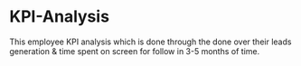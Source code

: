 # KPI-Analysis
This employee KPI analysis which is done through the done over their leads generation & time spent on screen for follow in 3-5 months of time.

